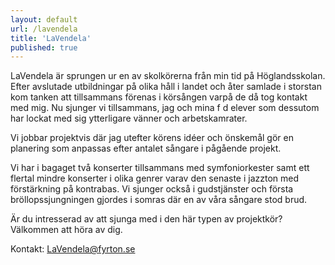 ```yaml
---
layout: default
url: /lavendela
title: 'LaVendela'
published: true
---
```


LaVendela är sprungen ur en av skolkörerna från min tid på Höglandsskolan.
Efter avslutade utbildningar på olika håll i landet och åter samlade i storstan kom tanken att tillsammans förenas i körsången varpå de då tog kontakt med mig. 
Nu sjunger vi tillsammans, jag och mina f d elever som dessutom har lockat med sig ytterligare vänner och arbetskamrater.

Vi jobbar projektvis där jag utefter körens idéer och önskemål gör en planering som anpassas efter antalet sångare i pågående projekt.

Vi har i bagaget två konserter tillsammans med symfoniorkester samt ett flertal mindre konserter i olika genrer varav den senaste i jazzton med förstärkning på kontrabas. Vi sjunger också i gudstjänster och första bröllopssjungningen gjordes i somras där en av våra sångare stod brud.

Är du intresserad av att sjunga med i den här typen av projektkör? Välkommen att höra av dig. 

Kontakt: [LaVendela@fyrton.se](mailto:LaVendela@fyrton.se)
